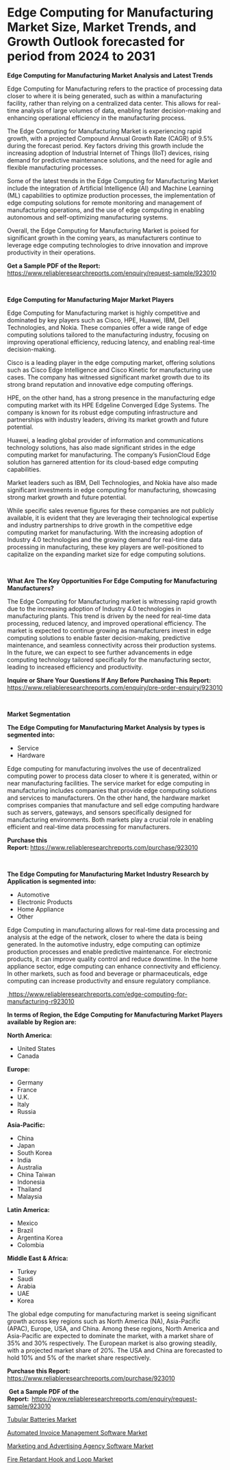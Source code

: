 <p><h1>Edge Computing for Manufacturing Market Size, Market Trends, and Growth Outlook forecasted for period from 2024 to 2031</h1></p><p><strong>Edge Computing for Manufacturing Market Analysis and Latest Trends</strong></p>
<p><p>Edge Computing for Manufacturing refers to the practice of processing data closer to where it is being generated, such as within a manufacturing facility, rather than relying on a centralized data center. This allows for real-time analysis of large volumes of data, enabling faster decision-making and enhancing operational efficiency in the manufacturing process. </p><p>The Edge Computing for Manufacturing Market is experiencing rapid growth, with a projected Compound Annual Growth Rate (CAGR) of 9.5% during the forecast period. Key factors driving this growth include the increasing adoption of Industrial Internet of Things (IIoT) devices, rising demand for predictive maintenance solutions, and the need for agile and flexible manufacturing processes. </p><p>Some of the latest trends in the Edge Computing for Manufacturing Market include the integration of Artificial Intelligence (AI) and Machine Learning (ML) capabilities to optimize production processes, the implementation of edge computing solutions for remote monitoring and management of manufacturing operations, and the use of edge computing in enabling autonomous and self-optimizing manufacturing systems.</p><p>Overall, the Edge Computing for Manufacturing Market is poised for significant growth in the coming years, as manufacturers continue to leverage edge computing technologies to drive innovation and improve productivity in their operations.</p></p>
<p><strong>Get a Sample PDF of the Report:&nbsp;</strong> <a href="https://www.reliableresearchreports.com/enquiry/request-sample/923010">https://www.reliableresearchreports.com/enquiry/request-sample/923010</a></p>
<p>&nbsp;</p>
<p><strong>Edge Computing for Manufacturing Major Market Players</strong></p>
<p><p>Edge Computing for Manufacturing market is highly competitive and dominated by key players such as Cisco, HPE, Huawei, IBM, Dell Technologies, and Nokia. These companies offer a wide range of edge computing solutions tailored to the manufacturing industry, focusing on improving operational efficiency, reducing latency, and enabling real-time decision-making.</p><p>Cisco is a leading player in the edge computing market, offering solutions such as Cisco Edge Intelligence and Cisco Kinetic for manufacturing use cases. The company has witnessed significant market growth due to its strong brand reputation and innovative edge computing offerings.</p><p>HPE, on the other hand, has a strong presence in the manufacturing edge computing market with its HPE Edgeline Converged Edge Systems. The company is known for its robust edge computing infrastructure and partnerships with industry leaders, driving its market growth and future potential.</p><p>Huawei, a leading global provider of information and communications technology solutions, has also made significant strides in the edge computing market for manufacturing. The company’s FusionCloud Edge solution has garnered attention for its cloud-based edge computing capabilities.</p><p>Market leaders such as IBM, Dell Technologies, and Nokia have also made significant investments in edge computing for manufacturing, showcasing strong market growth and future potential.</p><p>While specific sales revenue figures for these companies are not publicly available, it is evident that they are leveraging their technological expertise and industry partnerships to drive growth in the competitive edge computing market for manufacturing. With the increasing adoption of Industry 4.0 technologies and the growing demand for real-time data processing in manufacturing, these key players are well-positioned to capitalize on the expanding market size for edge computing solutions.</p></p>
<p>&nbsp;</p>
<p><strong>What Are The Key Opportunities For Edge Computing for Manufacturing Manufacturers?</strong></p>
<p><p>The Edge Computing for Manufacturing market is witnessing rapid growth due to the increasing adoption of Industry 4.0 technologies in manufacturing plants. This trend is driven by the need for real-time data processing, reduced latency, and improved operational efficiency. The market is expected to continue growing as manufacturers invest in edge computing solutions to enable faster decision-making, predictive maintenance, and seamless connectivity across their production systems. In the future, we can expect to see further advancements in edge computing technology tailored specifically for the manufacturing sector, leading to increased efficiency and productivity.</p></p>
<p><strong>Inquire or Share Your Questions If Any Before Purchasing This Report:</strong> <a href="https://www.reliableresearchreports.com/enquiry/pre-order-enquiry/923010">https://www.reliableresearchreports.com/enquiry/pre-order-enquiry/923010</a></p>
<p>&nbsp;</p>
<p><strong>Market Segmentation</strong></p>
<p><strong>The Edge Computing for Manufacturing Market Analysis by types is segmented into:</strong></p>
<p><ul><li>Service</li><li>Hardware</li></ul></p>
<p><p>Edge computing for manufacturing involves the use of decentralized computing power to process data closer to where it is generated, within or near manufacturing facilities. The service market for edge computing in manufacturing includes companies that provide edge computing solutions and services to manufacturers. On the other hand, the hardware market comprises companies that manufacture and sell edge computing hardware such as servers, gateways, and sensors specifically designed for manufacturing environments. Both markets play a crucial role in enabling efficient and real-time data processing for manufacturers.</p></p>
<p><strong>Purchase this Report:&nbsp;</strong><a href="https://www.reliableresearchreports.com/purchase/923010">https://www.reliableresearchreports.com/purchase/923010</a></p>
<p>&nbsp;</p>
<p><strong>The Edge Computing for Manufacturing Market Industry Research by Application is segmented into:</strong></p>
<p><ul><li>Automotive</li><li>Electronic Products</li><li>Home Appliance</li><li>Other</li></ul></p>
<p><p>Edge Computing in manufacturing allows for real-time data processing and analysis at the edge of the network, closer to where the data is being generated. In the automotive industry, edge computing can optimize production processes and enable predictive maintenance. For electronic products, it can improve quality control and reduce downtime. In the home appliance sector, edge computing can enhance connectivity and efficiency. In other markets, such as food and beverage or pharmaceuticals, edge computing can increase productivity and ensure regulatory compliance.</p></p>
<p><a href="https://www.reliableresearchreports.com/edge-computing-for-manufacturing-r923010">&nbsp;https://www.reliableresearchreports.com/edge-computing-for-manufacturing-r923010</a></p>
<p><strong>In terms of Region, the Edge Computing for Manufacturing Market Players available by Region are:</strong></p>
<p>
    <p> <strong> North America: </strong>
        <ul>
            <li>United States</li>
            <li>Canada</li>
        </ul>
        </p> 
    <p> <strong> Europe: </strong>
        <ul>
            <li>Germany</li>
            <li>France</li>
            <li>U.K.</li>
            <li>Italy</li>
            <li>Russia</li>
        </ul>
        </p> 
    <p> <strong> Asia-Pacific: </strong>
        <ul>
            <li>China</li>
            <li>Japan</li>
            <li>South Korea</li>
            <li>India</li>
            <li>Australia</li>
            <li>China Taiwan</li>
            <li>Indonesia</li>
            <li>Thailand</li>
            <li>Malaysia</li>
        </ul>
        </p> 
    <p> <strong> Latin America: </strong>
        <ul>
            <li>Mexico</li>
            <li>Brazil</li>
            <li>Argentina Korea</li>
            <li>Colombia</li>
        </ul>
        </p> 
    <p> <strong> Middle East & Africa: </strong>
        <ul>
            <li>Turkey</li>
            <li>Saudi</li>
            <li>Arabia</li>
            <li>UAE</li>
            <li>Korea</li>
        </ul>
    </p>
    </p>
<p><p>The global edge computing for manufacturing market is seeing significant growth across key regions such as North America (NA), Asia-Pacific (APAC), Europe, USA, and China. Among these regions, North America and Asia-Pacific are expected to dominate the market, with a market share of 35% and 30% respectively. The European market is also growing steadily, with a projected market share of 20%. The USA and China are forecasted to hold 10% and 5% of the market share respectively.</p></p>
<p><strong>Purchase this Report: </strong><a href="https://www.reliableresearchreports.com/purchase/923010">https://www.reliableresearchreports.com/purchase/923010</a></p>
<p>&nbsp;<strong>Get a Sample PDF of the Report:&nbsp;&nbsp;</strong><a href="https://www.reliableresearchreports.com/enquiry/request-sample/923010">https://www.reliableresearchreports.com/enquiry/request-sample/923010</a></p>
<p><strong></strong></p>
<p><p><a href="https://www.linkedin.com/pulse/tubular-batteries-market-exploring-share-trends-future-growth-o24wf?trackingId=uPezkQeqC7GTPiL3n9FOJA%3D%3D">Tubular Batteries Market</a></p><p><a href="https://github.com/kufem1/Market-Research-Report-List-2/blob/main/automated-invoice-management-software-market.md">Automated Invoice Management Software Market</a></p><p><a href="https://github.com/singletonthaxterkelliehr2df/Market-Research-Report-List-2/blob/main/marketing-and-advertising-agency-software-market.md">Marketing and Advertising Agency Software Market</a></p><p><a href="https://www.linkedin.com/pulse/fire-retardant-hook-loop-market-competitive-analysis-trends-forecast-sffmc?trackingId=1Y0oucovIUwZgEWQeW9Bzg%3D%3D">Fire Retardant Hook and Loop Market</a></p></p>